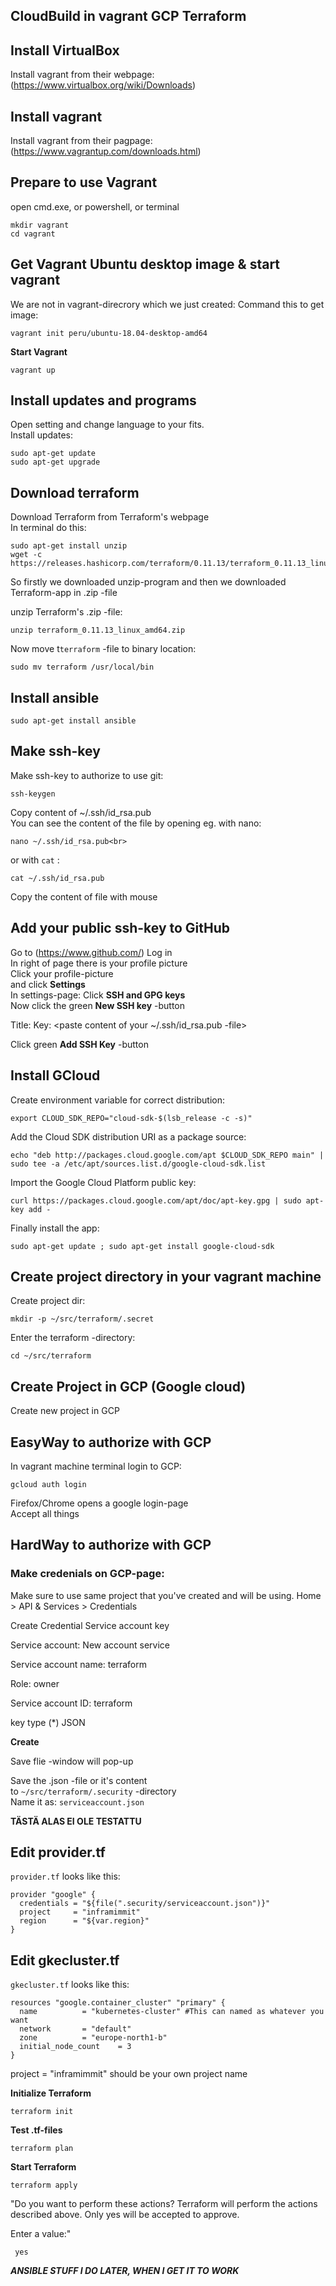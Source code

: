 
## CloudBuild in vagrant GCP Terraform

## Install VirtualBox

Install vagrant from their webpage:
(https://www.virtualbox.org/wiki/Downloads)

## Install vagrant

Install vagrant from their pagpage:
(https://www.vagrantup.com/downloads.html)


## Prepare to use Vagrant

open cmd.exe, or powershell, or terminal

```
mkdir vagrant
cd vagrant
```

## Get Vagrant Ubuntu desktop image & start vagrant

We are not in vagrant-direcrory which we just created:
Command this to get image:

```
vagrant init peru/ubuntu-18.04-desktop-amd64
```
**Start Vagrant**

```
vagrant up
```

## Install updates and programs

Open setting and change language to your fits.<br>
Install updates: <br>
```
sudo apt-get update
sudo apt-get upgrade
```
## Download terraform

Download Terraform from Terraform's webpage <br>
In terminal do this: <br>
```
sudo apt-get install unzip
wget -c https://releases.hashicorp.com/terraform/0.11.13/terraform_0.11.13_linux_amd64.zip
```

So firstly we downloaded unzip-program and then we downloaded Terraform-app in .zip -file

unzip Terraform's .zip -file: <br>
```
unzip terraform_0.11.13_linux_amd64.zip
```

Now move t```terraform``` -file to binary location:<br>
```
sudo mv terraform /usr/local/bin
```

## Install ansible

```
sudo apt-get install ansible
```

## Make ssh-key

Make ssh-key to authorize to use git:

```
ssh-keygen
```

Copy content of ~/.ssh/id_rsa.pub <br>
You can see the content of the file by opening eg. with nano: <br>
```
nano ~/.ssh/id_rsa.pub<br>
``` 
or with ```cat``` : <br>
```
cat ~/.ssh/id_rsa.pub
```

Copy the content of file with mouse

## Add your public ssh-key to GitHub

Go to (https://www.github.com/)
Log in <br>
In right of page there is your profile picture<br>
Click your profile-picture<br>
and click **Settings** <br>
In settings-page:
Click **SSH and GPG keys** <br>
Now click the green **New SSH key** -button <br>

Title:
    <enter name of your computer here>
Key:
    <paste content of your ~/.ssh/id_rsa.pub -file>

Click green **Add SSH Key** -button


## Install GCloud


Create environment variable for correct distribution: <br>
```
export CLOUD_SDK_REPO="cloud-sdk-$(lsb_release -c -s)"
```

Add the Cloud SDK distribution URI as a package source: <br>
```
echo "deb http://packages.cloud.google.com/apt $CLOUD_SDK_REPO main" | sudo tee -a /etc/apt/sources.list.d/google-cloud-sdk.list
```

Import the Google Cloud Platform public key: <br>
```
curl https://packages.cloud.google.com/apt/doc/apt-key.gpg | sudo apt-key add -

```
Finally install the app: <br>
```
sudo apt-get update ; sudo apt-get install google-cloud-sdk
```
## Create project directory in your vagrant machine

Create project dir: <br>
```
mkdir -p ~/src/terraform/.secret
```
Enter the terraform -directory: <br>
```
cd ~/src/terraform
```

## Create Project in GCP (Google cloud)

Create new project in GCP


## EasyWay to authorize with GCP

In vagrant machine terminal
login to GCP:

```
gcloud auth login
```
Firefox/Chrome opens a google login-page<br>
Accept all things

## HardWay to authorize with GCP

### Make credenials on GCP-page:

Make sure to use same project that you've created and will be using.
Home > API & Services > Credentials

Create Credential
Service account key

Service account:
    New account service

Service account name:
    terraform

Role:
    owner

Service account ID:
    terraform

key type
(*) JSON

**Create**

Save flie -window will pop-up

Save the .json -file or it's content <br>
to ``` ~/src/terraform/.security ``` -directory <br>
Name it as: ```serviceaccount.json```

**TÄSTÄ ALAS EI OLE TESTATTU**
## Edit provider.tf

```provider.tf``` looks like this:

```
provider "google" {
  credentials = "${file(".security/serviceaccount.json")}"
  project     = "inframimmit"
  region      = "${var.region}"
}
```

## Edit gkecluster.tf

```gkecluster.tf``` looks like this:

```
resources "google.container_cluster" "primary" {
  name			= "kubernetes-cluster" #This can named as whatever you want
  network		= "default"
  zone			= "europe-north1-b"
  initial_node_count	= 3
}
```

project = "inframimmit" should be your own project name

**Initialize Terraform**

```
terraform init
```

**Test .tf-files**

```
terraform plan
```

**Start Terraform**

```
terraform apply
```

"Do you want to perform these actions?
  Terraform will perform the actions described above.
  Only yes will be accepted to approve.

  Enter a value:"

``` yes```


***ANSIBLE STUFF I DO LATER, WHEN I GET IT TO WORK***


